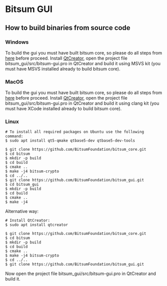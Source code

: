 # Bitsum GUI

## How to build binaries from source code

### Windows
To build the gui you must have built bitsum core, so please do all steps from [here](https://github.com/BitsumFoundation/bitsum_core#building-on-windows) before proceed. Install [QtCreator](https://www.qt.io/download-thank-you?os=windows), open the project file bitsum_gui/src/bitsum-gui.pro in QtCreator and build it using MSVS kit (you must have MSVS installed already to build bitsum core).

### MacOS

To build the gui you must have built bitsum core, so please do all steps from [here](https://github.com/BitsumFoundation/bitsum_core#building-on-mac-osx) before proceed. Install [QtCreator](https://www.qt.io/download-thank-you?os=macos), open the project file bitsum_gui/src/bitsum-gui.pro in QtCreator and build it using clang kit (you must have XCode installed already to build bitsum core).

### Linux
```
# To install all required packages on Ubuntu use the following command:
$ sudo apt install qt5-qmake qtbase5-dev qtbase5-dev-tools

$ git clone https://github.com/BitsumFoundation/bitsum_core.git
$ cd bitsum
$ mkdir -p build
$ cd build
$ cmake ..
$ make -j4 bitsum-crypto
$ cd ../..
$ git clone https://github.com/BitsumFoundation/bitsum_gui.git
$ cd bitsum_gui
$ mkdir -p build
$ cd build
$ cmake ..
$ make -j4
```
Alternative way:
```
# Install QtCreator:
$ sudo apt install qtcreator

$ git clone https://github.com/BitsumFoundation/bitsum_core.git
$ cd bitsum
$ mkdir -p build
$ cd build
$ cmake ..
$ make -j4 bitsum-crypto
$ cd ../..
$ git clone https://github.com/BitsumFoundation/bitsum_gui.git
```
Now open the project file bitsum_gui/src/bitsum-gui.pro in QtCreator and build it.
